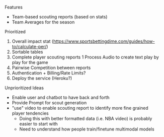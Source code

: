 Features
* Team-based scouting reports (based on stats)
* Team Averages for the season

Prioritized
1. Overall impact stat (https://www.sportsbettingdime.com/guides/how-to/calculate-per/)
1. Sortable tables
1. Complete player scouting reports
1 Process Audio to create text play by play for the game 
1. Pairwise Competition between reports
1. Authentication + Billing/Rate Limits? 
1. Deploy the service (Heroku?)

Unprioritized Ideas
* Enable user and chatbot to have back and forth
* Provide Prompt for scout generation
* "use" video to enable scouting report to identify more fine grained player tendencies
  * Doing this with better formatted data (i.e. NBA video) is probably easier to start with
  * Need to understand how people train/finetune multimodal models 

